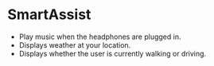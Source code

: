 # SmartAssist

* Play music when the headphones are plugged in.
* Displays weather at your location.
* Displays whether the user is currently walking or driving.
